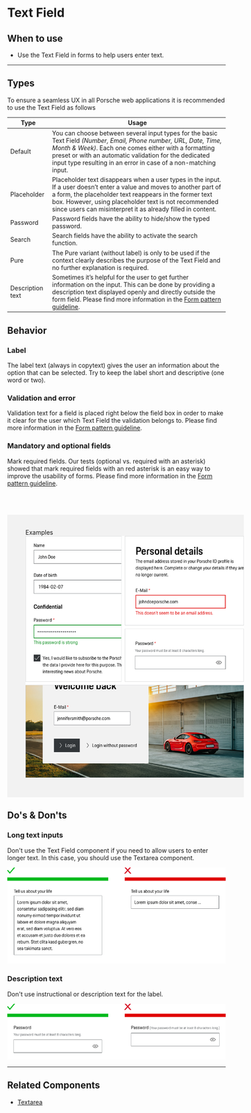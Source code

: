 # Text Field

<TableOfContents></TableOfContents>

## When to use

- Use the Text Field in forms to help users enter text.

---

## Types

To ensure a seamless UX in all Porsche web applications it is recommended to use the Text Field as follows

| Type             | Usage                                                                                                                                                                                                                                                                                                    |
| ---------------- | -------------------------------------------------------------------------------------------------------------------------------------------------------------------------------------------------------------------------------------------------------------------------------------------------------- |
| Default          | You can choose between several input types for the basic Text Field _(Number, Email, Phone number, URL, Date, Time, Month & Week)_. Each one comes either with a formatting preset or with an automatic validation for the dedicated input type resulting in an error in case of a non-matching input.   |
| Placeholder      | Placeholder text disappears when a user types in the input. If a user doesn’t enter a value and moves to another part of a form, the placeholder text reappears in the former text box. However, using placeholder text is not recommended since users can misinterpret it as already filled in content. |
| Password         | Password fields have the ability to hide/show the typed password.                                                                                                                                                                                                                                        |
| Search           | Search fields have the ability to activate the search function.                                                                                                                                                                                                                                          |
| Pure             | The Pure variant (without label) is only to be used if the context clearly describes the purpose of the Text Field and no further explanation is required.                                                                                                                                               |
| Description text | Sometimes it’s helpful for the user to get further information on the input. This can be done by providing a description text displayed openly and directly outside the form field. Please find more information in the [Form pattern guideline](patterns/forms).                                        |

## Behavior

### Label

The label text (always in copytext) gives the user an information about the option that can be selected. Try to keep the
label short and descriptive (one word or two).

### Validation and error

Validation text for a field is placed right below the field box in order to make it clear for the user which Text Field
the validation belongs to. Please find more information in the [Form pattern guideline](patterns/forms).

### Mandatory and optional fields

Mark required fields. Our tests (optional vs. required with an asterisk) showed that mark required fields with an red
asterisk is an easy way to improve the usability of forms. Please find more information in the
[Form pattern guideline](patterns/forms).

<div style="background:#F2F2F2; width:100%; margin-top: 64px; padding-top: 32px; padding-left: 42px; padding-bottom: 42px;">
    <p-headline variant="headline-3" tag="h3" style="margin-bottom: 24px;">Examples</p-headline>
    <img src="assets/text-field-examples.png" alt="Examples for text field usage" />
</div>

## Do's & Don'ts

### Long text inputs

Don't use the Text Field component if you need to allow users to enter longer text. In this case, you should use the
Textarea component.

![Longer Text in Text Field](assets/textfield-dont-long-text-inputs.png)

### Description text

Don't use instructional or description text for the label.

![How to use description text](assets/textfield-dont-description-text.png)

---

## Related Components

- [Textarea](components/textarea)
